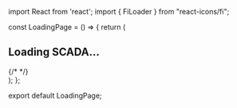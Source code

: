 import React from 'react';
import { FiLoader } from "react-icons/fi";


const LoadingPage = () => {
  return (
    <div className="min-h-screen flex items-center justify-center bg-gray-200">
      <div className="p-8 bg-white shadow-lg rounded-lg">
        <h2 className="text-3xl font-semibold mb-4">Loading SCADA...</h2>
        <div className="flex items-center justify-center">
          <div className="animate-spin rounded-full h-32 w-32 border-t-2 border-b-2 border-gray-900 relative">
            {/* <FiLoader className="absolute top-1/2 left-1/2 transform -translate-x-1/2 -translate-y-1/2 h-16 w-16 text-gray-900" /> */}
          </div>
        </div>
      </div>
    </div>
  );
};

export default LoadingPage;
